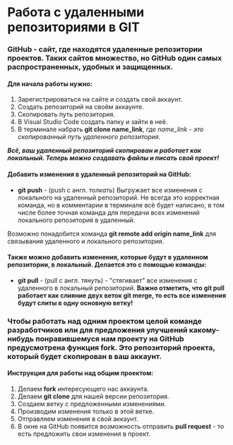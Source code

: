 # Работа с удаленными репозиториями в GIT

### GitHub - сайт, где находятся удаленные репозитории проектов. Таких сайтов множество, но GitHub один самых распространенных, удобных и защищенных. 

#### Для начала работы нужно: 
1. Зарегистрироваться на сайте и создать свой аккаунт.
2. Создать репозиторий на своём аккаунте.
3. Скопировать путь репозитория.
4. В Visual Studio Code создать папку и зайти в неё.
5. В терминале набрать **git clone name_link**, *где name_link - это скопированный путь удаленного репозитория*.

 _**Всё, ваш удаленный репозиторий скопирован и работает как локальный. Теперь можно создавать файлы и писать свой проект!**_
 
 #### Добавить изменения в удаленный репозиторий на GitHub:
- **git push** - (push с англ. *толкать*) Выгружает все изменения с локального на удаленный репозиторий. Не всегда это корректная команда, но в комментарии в терминале всё будет  написано, в том числе более точная команда для передачи всех изменений локального репозитория в удаленный.

Возможно понадобится команда **git remote add origin name_link** для связывания удаленного и локального репозитория.

#### Также можно добавить изменения, которые будут в удаленном репозитории, в локальный. Делается это с помощью команды:
- **git pull** - (pull c англ. *тянуть*) - "стягивает" все изменения с удаленного в локальный репозиторий. **Важно отметить, что git pull работает как слияние двух веток git merge, то есть все изменения будут слиты в одну основную ветку!**

###  Чтобы работать над одним проектом целой команде разработчиков или для предложения улучшений какому-нибудь понравившемуся нам проекту на GitHub предусмотрена функция **fork**. Это репозиторий проекта, который будет скопирован в ваш аккаунт. 
#### Инструкция для работы над общим проектом:
1. Делаем **fork** интересующего нас аккаунта.
2. Делаем **git clone** для нашей версии репозитория.
3. Создаем ветку с предложенными изменениями.
4. Производим изменения только в этой ветке.
5. Отправляем изменения в свой аккаунт.
6. В окне на GitHub появится возможность отправить **pull request** - то есть предложить свои изменения в проект.